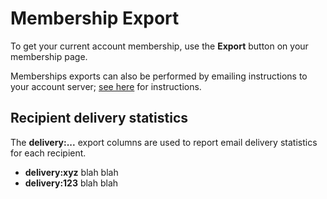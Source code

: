 # Membership Export

To get your current account membership, use the **Export** button on
your membership page.


<span class="adv">  <!-- START ADVANCED -->

Memberships exports can also be performed by emailing instructions to
your account server; [see here](./emailactions?[LINK-QARGS-DOC]) for
instructions.

</span>  <!-- END ADVANCED -->


## Recipient delivery statistics

The **delivery:...** export columns are used to report email delivery
statistics for each recipient.   

*  **delivery:xyz**  blah blah
*  **delivery:123**  blah blah

